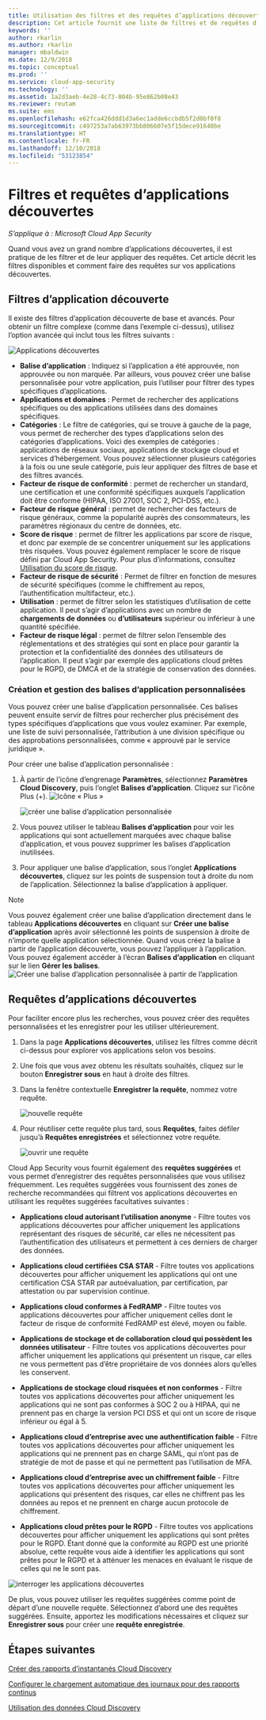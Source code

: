 ```yaml
---
title: Utilisation des filtres et des requêtes d’applications découvertes de Cloud App Security | Microsoft Docs
description: Cet article fournit une liste de filtres et de requêtes d’applications découvertes de Cloud App Security, et explique comment les utiliser.
keywords: ''
author: rkarlin
ms.author: rkarlin
manager: mbaldwin
ms.date: 12/9/2018
ms.topic: conceptual
ms.prod: ''
ms.service: cloud-app-security
ms.technology: ''
ms.assetid: 1a2d3aeb-4e28-4c73-804b-95e862b08e43
ms.reviewer: reutam
ms.suite: ems
ms.openlocfilehash: e62fca426ddd1d3a6ec1adde6ccbdb5f2d0bf0f8
ms.sourcegitcommit: c497253a7ab63973bb806607e5f15dece91640be
ms.translationtype: HT
ms.contentlocale: fr-FR
ms.lasthandoff: 12/10/2018
ms.locfileid: "53123854"
---
```

# <a name="discovered-app-filters-and-queries"></a>Filtres et requêtes d’applications découvertes

*S’applique à : Microsoft Cloud App Security*

Quand vous avez un grand nombre d’applications découvertes, il est pratique de les filtrer et de leur appliquer des requêtes. Cet article décrit les filtres disponibles et comment faire des requêtes sur vos applications découvertes.  

## <a name="discovered-app-filters"></a>Filtres d’application découverte

Il existe des filtres d’application découverte de base et avancés. Pour obtenir un filtre complexe (comme dans l’exemple ci-dessus), utilisez l’option avancée qui inclut tous les filtres suivants :

![Applications découvertes](./media/discovered-apps.png)  


- **Balise d’application** : Indiquez si l’application a été approuvée, non approuvée ou non marquée. Par ailleurs, vous pouvez créer une balise personnalisée pour votre application, puis l’utiliser pour filtrer des types spécifiques d’applications. 
- **Applications et domaines** : Permet de rechercher des applications spécifiques ou des applications utilisées dans des domaines spécifiques. 
- **Catégories** : Le filtre de catégories, qui se trouve à gauche de la page, vous permet de rechercher des types d’applications selon des catégories d’applications. Voici des exemples de catégories : applications de réseaux sociaux, applications de stockage cloud et services d’hébergement. Vous pouvez sélectionner plusieurs catégories à la fois ou une seule catégorie, puis leur appliquer des filtres de base et des filtres avancés.
- **Facteur de risque de conformité** : permet de rechercher un standard, une certification et une conformité spécifiques auxquels l’application doit être conforme (HIPAA, ISO 27001, SOC 2, PCI-DSS, etc.).
- **Facteur de risque général** : permet de rechercher des facteurs de risque généraux, comme la popularité auprès des consommateurs, les paramètres régionaux du centre de données, etc.
- **Score de risque** : permet de filtrer les applications par score de risque, et donc par exemple de se concentrer uniquement sur les applications très risquées. Vous pouvez également remplacer le score de risque défini par Cloud App Security. Pour plus d’informations, consultez [Utilisation du score de risque](risk-score.md).
- **Facteur de risque de sécurité** : Permet de filtrer en fonction de mesures de sécurité spécifiques (comme le chiffrement au repos, l’authentification multifacteur, etc.).
- **Utilisation** : permet de filtrer selon les statistiques d’utilisation de cette application. Il peut s’agir d’applications avec un nombre de **chargements de données** ou **d’utilisateurs** supérieur ou inférieur à une quantité spécifiée.
- **Facteur de risque légal** : permet de filtrer selon l’ensemble des réglementations et des stratégies qui sont en place pour garantir la protection et la confidentialité des données des utilisateurs de l’application. Il peut s’agir par exemple des applications cloud prêtes pour le RGPD, de DMCA et de la stratégie de conservation des données.

### <a name="creating-and-managing-custom-app-tags"></a>Création et gestion des balises d’application personnalisées

Vous pouvez créer une balise d’application personnalisée. Ces balises peuvent ensuite servir de filtres pour rechercher plus précisément des types spécifiques d’applications que vous voulez examiner. Par exemple, une liste de suivi personnalisée, l’attribution à une division spécifique ou des approbations personnalisées, comme « approuvé par le service juridique ».

Pour créer une balise d’application personnalisée :

1. À partir de l’icône d’engrenage **Paramètres**, sélectionnez **Paramètres Cloud Discovery**, puis l’onglet **Balises d’application**. Cliquez sur l’icône Plus (+). ![Icône « Plus »](./media/plus-icon.png)

   ![créer une balise d’application personnalisée](./media/create-app-tag.png)

2. Vous pouvez utiliser le tableau **Balises d’application** pour voir les applications qui sont actuellement marquées avec chaque balise d’application, et vous pouvez supprimer les balises d’application inutilisées.

3. Pour appliquer une balise d’application, sous l’onglet **Applications découvertes**, cliquez sur les points de suspension tout à droite du nom de l’application. Sélectionnez la balise d’application à appliquer. 

> [!NOTE]
>Vous pouvez également créer une balise d’application directement dans le tableau **Applications découvertes** en cliquant sur **Créer une balise d’application** après avoir sélectionné les points de suspension à droite de n’importe quelle application sélectionnée. Quand vous créez la balise à partir de l’application découverte, vous pouvez l’appliquer à l’application. Vous pouvez également accéder à l’écran **Balises d’application** en cliquant sur le lien **Gérer les balises**.
> ![Créer une balise d’application personnalisée à partir de l’application](./media/create-app-tag-from-app.png)

## <a name="discovered-app-queries"></a>Requêtes d’applications découvertes

Pour faciliter encore plus les recherches, vous pouvez créer des requêtes personnalisées et les enregistrer pour les utiliser ultérieurement. 

1. Dans la page **Applications découvertes**, utilisez les filtres comme décrit ci-dessus pour explorer vos applications selon vos besoins. 

2. Une fois que vous avez obtenu les résultats souhaités, cliquez sur le bouton **Enregistrer sous** en haut à droite des filtres. 

3. Dans la fenêtre contextuelle **Enregistrer la requête**, nommez votre requête.

   ![nouvelle requête](./media/new-query.png)

4. Pour réutiliser cette requête plus tard, sous **Requêtes**, faites défiler jusqu’à **Requêtes enregistrées** et sélectionnez votre requête. 

   ![ouvrir une requête](./media/discovered-app-query.png)


Cloud App Security vous fournit également des **requêtes suggérées** et vous permet d’enregistrer des requêtes personnalisées que vous utilisez fréquemment. Les requêtes suggérées vous fournissent des zones de recherche recommandées qui filtrent vos applications découvertes en utilisant les requêtes suggérées facultatives suivantes :

 - **Applications cloud autorisant l’utilisation anonyme** - Filtre toutes vos applications découvertes pour afficher uniquement les applications représentant des risques de sécurité, car elles ne nécessitent pas l’authentification des utilisateurs et permettent à ces derniers de charger des données.

 - **Applications cloud certifiées CSA STAR** - Filtre toutes vos applications découvertes pour afficher uniquement les applications qui ont une certification CSA STAR par autoévaluation, par certification, par attestation ou par supervision continue.

 - **Applications cloud conformes à FedRAMP** - Filtre toutes vos applications découvertes pour afficher uniquement celles dont le facteur de risque de conformité FedRAMP est élevé, moyen ou faible. 

 - **Applications de stockage et de collaboration cloud qui possèdent les données utilisateur** - Filtre toutes vos applications découvertes pour afficher uniquement les applications qui présentent un risque, car elles ne vous permettent pas d’être propriétaire de vos données alors qu’elles les conservent.

 - **Applications de stockage cloud risquées et non conformes** - Filtre toutes vos applications découvertes pour afficher uniquement les applications qui ne sont pas conformes à SOC 2 ou à HIPAA, qui ne prennent pas en charge la version PCI DSS et qui ont un score de risque inférieur ou égal à 5.

 - **Applications cloud d’entreprise avec une authentification faible** - Filtre toutes vos applications découvertes pour afficher uniquement les applications qui ne prennent pas en charge SAML, qui n’ont pas de stratégie de mot de passe et qui ne permettent pas l’utilisation de MFA.

 - **Applications cloud d’entreprise avec un chiffrement faible** - Filtre toutes vos applications découvertes pour afficher uniquement les applications qui présentent des risques, car elles ne chiffrent pas les données au repos et ne prennent en charge aucun protocole de chiffrement.

- **Applications cloud prêtes pour le RGPD** - Filtre toutes vos applications découvertes pour afficher uniquement les applications qui sont prêtes pour le RGPD. Étant donné que la conformité au RGPD est une priorité absolue, cette requête vous aide à identifier les applications qui sont prêtes pour le RGPD et à atténuer les menaces en évaluant le risque de celles qui ne le sont pas.
 
![interroger les applications découvertes](./media/queries-discovered-apps.png)

 
De plus, vous pouvez utiliser les requêtes suggérées comme point de départ d’une nouvelle requête. Sélectionnez d’abord une des requêtes suggérées. Ensuite, apportez les modifications nécessaires et cliquez sur **Enregistrer sous** pour créer une **requête enregistrée**.


## <a name="next-steps"></a>Étapes suivantes
 
[Créer des rapports d’instantanés Cloud Discovery](create-snapshot-cloud-discovery-reports.md)

[Configurer le chargement automatique des journaux pour des rapports continus](configure-automatic-log-upload-for-continuous-reports.md)

[Utilisation des données Cloud Discovery](working-with-cloud-discovery-data.md)

